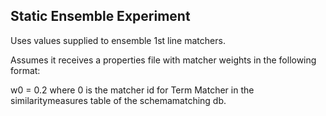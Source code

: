 ## Static Ensemble Experiment ##

Uses values supplied to ensemble 1st line matchers. 

Assumes it receives a properties file with matcher weights in the following format: 

w0 = 0.2 where 0 is the matcher id for Term Matcher in the similaritymeasures table of the schemamatching db.